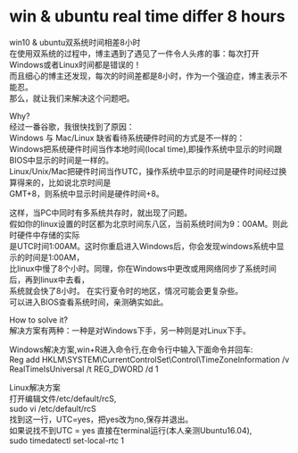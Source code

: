 # win & ubuntu real time differ 8 hours  
  
win10 & ubuntu双系统时间相差8⼩时  
在使⽤双系统的过程中，博主遇到了遇见了一件令⼈头疼的事：每次打开Windows或者Linux时间都是错误的！  
⽽且细⼼的博主还发现，每次的时间差都是8⼩时，作为⼀个强迫症，博主表⽰不能忍。  
那么，就让我们来解决这个问题吧。  
  
Why?  
经过⼀番⾕歌，我很快找到了原因：  
Windows 与 Mac/Linux 缺省看待系统硬件时间的⽅式是不⼀样的：  
Windows把系统硬件时间当作本地时间(local time),即操作系统中显⽰的时间跟BIOS中显⽰的时间是⼀样的。  
Linux/Unix/Mac把硬件时间当作UTC，操作系统中显⽰的时间是硬件时间经过换算得来的，⽐如说北京时间是  
GMT+8，则系统中显⽰时间是硬件时间+8。  
  
这样，当PC中同时有多系统共存时，就出现了问题。  
假如你的linux设置的时区都为北京时间东⼋区，当前系统时间为9：00AM。则此时硬件中存储的实际  
是UTC时间1:00AM。这时你重启进⼊Windows后，你会发现windows系统中显⽰的时间是1:00AM，  
⽐linux中慢了8个⼩时。同理，你在Windows中更改或⽤⽹络同步了系统时间后，再到linux中去看，  
系统就会快了8⼩时。 在实⾏夏令时的地区，情况可能会更复杂些。  
可以进入BIOS查看系统时间，亲测确实如此。  
  
How to solve it?  
解决⽅案有两种：⼀种是对Windows下⼿，另⼀种则是对Linux下⼿。  

Windows解决⽅案,win+R进⼊命令行,在命令⾏中输⼊下⾯命令并回车:    
Reg add HKLM\SYSTEM\CurrentControlSet\Control\TimeZoneInformation /v RealTimeIsUniversal /t REG_DWORD /d 1  
  
Linux解决⽅案  
打开编辑⽂件/etc/default/rcS,  
	sudo vi /etc/default/rcS  
找到这⼀⾏，UTC=yes，把yes改为no,保存并退出。  
如果说找不到UTC = yes 直接在terminal运⾏(本⼈亲测Ubuntu16.04),  
	sudo timedatectl set-local-rtc 1  
